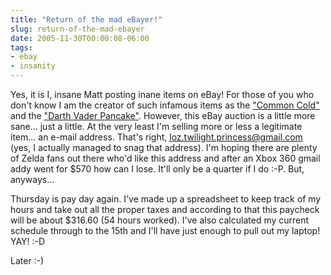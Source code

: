 ```yaml
---
title: "Return of the mad eBayer!"
slug: return-of-the-mad-ebayer
date: 2005-11-30T00:00:08-06:00
tags:
- ebay
- insanity
---
```

Yes, it is I, insane Matt posting inane items on eBay! For those of you who don't know I am the creator of such infamous items as the ["Common Cold"](http://dxprog.com/pics/cc.html) and the ["Darth Vader Pancake"](http://dxprog.com/pics/dv_pancake.jpg). However, this eBay auction is a little more sane... just a little. At the very least I'm selling more or less a legitimate item... an e-mail address. That's right, loz.twilight.princess@gmail.com (yes, I actually managed to snag that address). I'm hoping there are plenty of Zelda fans out there who'd like this address and after an Xbox 360 gmail addy went for $570 how can I lose. It'll only be a quarter if I do :-P. But, anyways...

Thursday is pay day again. I've made up a spreadsheet to keep track of my hours and take out all the proper taxes and according to that this paycheck will be about $316.60 (54 hours worked). I've also calculated my current schedule through to the 15th and I'll have just enough to pull out my laptop! YAY! :-D

Later :-)
